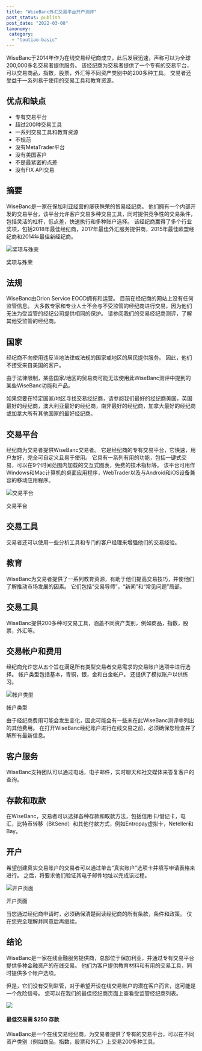 ```yaml
---
title: "WiseBanc外汇交易平台开户测评"
post_status: publish
post_date: "2022-03-08"
taxonomy:
 category: 
  - "toutiao-basic"
---
```


WiseBanc于2014年作为在线交易经纪商成立，此后发展迅速，声称可以为全球200,000多名交易者提供服务。 该经纪商为交易者提供了一个专有的交易平台，可以交易商品，指数，股票，外汇等不同资产类别中的200多种工具。 交易者还受益于一系列易于使用的交易工具和教育资源。

## 优点和缺点
- 专有交易平台
- 超过200种交易工具
- 一系列交易工具和教育资源
- 不规范
- 没有MetaTrader平台
- 没有美国客户
- 不是最紧密的点差
- 没有FIX API交易


## 摘要

WiseBanc是一家在保加利亚经营的屡获殊荣的贸易经纪商。 他们拥有一个内部开发的交易平台，该平台允许客户交易多种交易工具，同时提供竞争性的交易条件，包括灵活的杠杆，低点差，快速执行和多种账户选择。 该经纪商赢得了多个行业奖项，包括2018年最佳经纪商，2017年最佳外汇服务提供商，2015年最佳欧盟经纪商和2014年最佳新经纪商。

![奖项与殊荣](https://cdn.fendou.la/funstoutiao/2020/11/WiseBanc-Review-Awards-and-Recognitions-1024x269.jpg "奖项与殊荣")

奖项与殊荣

## 法规

WiseBanc由Orion Service EOOD拥有和运营。 目前在经纪商的网站上没有任何监管信息。 大多数专家和专业人士不会与不受监管的经纪商进行交易，因为他们无法为受监管的经纪公司提供相同的保护。 请参阅我们的交易经纪商测评，了解其他受监管的经纪商。

## 国家

经纪商不向使用违反当地法律或法规的国家或地区的居民提供服务。 因此，他们不接受来自美国的客户。

由于法律限制，某些国家/地区的贸易商可能无法使用此WiseBanc测评中提到的某些WiseBanc功能和产品。

如果您要在特定国家/地区寻找交易经纪商，请参阅我们最好的经纪商美国，英国最好的经纪商，澳大利亚最好的经纪商，南非最好的经纪商，加拿大最好的经纪商或加拿大所有其他国家的最好经纪商。

## 交易平台

经纪商为交易者提供WiseBanc交易者。 它是经纪商的专有交易平台，它快速，用户友好，完全可自定义且易于使用。 它具有一系列有用的功能，包括一键式交易，可以在9个时间范围内加载的交互式图表，免费的技术指标等。 该平台可用作Windows和Mac计算机的桌面应用程序，WebTrader以及与Android和iOS设备兼容的移动应用程序。

![交易平台](https://cdn.fendou.la/funstoutiao/2020/11/WiseBanc-Review-Trading-Platform.jpg "交易平台")

交易平台

## 交易工具

交易者还可以使用一些分析工具和专门的客户经理来增强他们的交易经验。

## 教育

WiseBanc为交易者提供了一系列教育资源，有助于他们提高交易技巧，并使他们了解推动市场发展的因素。 它们包括“交易导师”，“新闻”和“常见问题”局部。

## 交易工具

WiseBanc提供200多种可交易工具，涵盖不同资产类别，例如商品，指数，股票，外汇等。

## 交易帐户和费用

经纪商允许您从五个旨在满足所有类型交易者交易需求的交易账户选项中进行选择。 帐户类型包括基本，青铜，银，金和白金帐户。 还提供了模拟账户以供练习。

![帐户类型](https://cdn.fendou.la/funstoutiao/2020/11/WiseBanc-Review-Account-Types.jpg "帐户类型")

帐户类型

由于经纪商费用可能会发生变化，因此可能会有一些未在此WiseBanc测评中列出的其他费用。 在打开WiseBanc经纪账户进行在线交易之前，必须确保您检查并了解所有最新信息。

## 客户服务

WiseBanc支持团队可以通过电话，电子邮件，实时聊天和社交媒体来答复客户的查询。

## 存款和取款

在WiseBanc，交易者可以选择各种存款和取款方法，包括信用卡/借记卡，电汇，比特币转移（BitSend）和其他付款方式，例如Entropay虚拟卡，Neteller和Bay。

## 开户

希望创建真实交易账户的交易者可以通过单击“真实账户”选项卡并填写申请表格来进行。 之后，将要求他们验证其电子邮件地址以完成该过程。

![开户页面](https://cdn.fendou.la/funstoutiao/2020/11/FXPremax-Review-Account-Opening-Page.jpg "开户页面")

开户页面

当您通过经纪商申请时，必须确保清楚阅读经纪商的所有条款，条件和政策。 仅在您完全理解并同意后再继续。

## 结论

WiseBanc是一家在线金融服务提供商，总部位于保加利亚，并通过专有交易平台提供多种金融资产的在线交易。 他们为客户提供教育材料和有用的交易工具，同时提供多个帐户选项。

但是，它们没有受到监管，对于希望开设在线交易账户的潜在客户而言，这可能是一个危险信号。 您可以在我们的最佳经纪商页面上查看受监管经纪商列表。

![](https://cdn.fendou.la/funstoutiao/2020/11/WiseBanc-Logo.png)

#### 最低交易需 $250 存款

WiseBanc是一个在线交易经纪商，为交易者提供了专有的交易平台，可以在不同资产类别（例如商品，指数，股票和外汇）上交易200多种工具。
